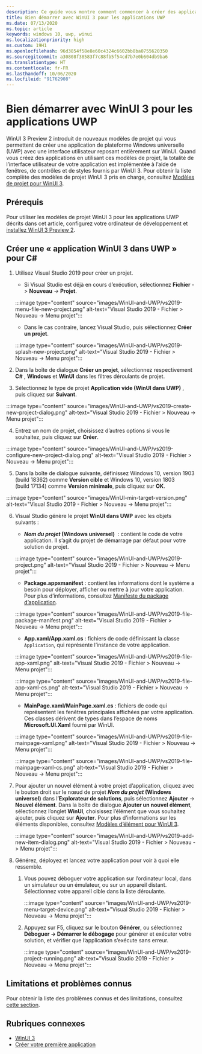 ```yaml
---
description: Ce guide vous montre comment commencer à créer des applications UWP avec une interface utilisateur WinUI 3.
title: Bien démarrer avec WinUI 3 pour les applications UWP
ms.date: 07/13/2020
ms.topic: article
keywords: windows 10, uwp, winui
ms.localizationpriority: high
ms.custom: 19H1
ms.openlocfilehash: 96d3854f58e8e60c4324c6602bb8ba0755620350
ms.sourcegitcommit: a30808f38583f7c88fb5f54cd7b7e0b604db9ba6
ms.translationtype: HT
ms.contentlocale: fr-FR
ms.lasthandoff: 10/06/2020
ms.locfileid: "91762908"
---
```

# <a name="get-started-with-winui-3-for-uwp-apps"></a>Bien démarrer avec WinUI 3 pour les applications UWP

WinUI 3 Preview 2 introduit de nouveaux modèles de projet qui vous permettent de créer une application de plateforme Windows universelle (UWP) avec une interface utilisateur reposant entièrement sur WinUI. Quand vous créez des applications en utilisant ces modèles de projet, la totalité de l’interface utilisateur de votre application est implémentée à l’aide de fenêtres, de contrôles et de styles fournis par WinUI 3. Pour obtenir la liste complète des modèles de projet WinUI 3 pris en charge, consultez [Modèles de projet pour WinUI 3](index.md#project-templates-for-winui-3).

## <a name="prerequisites"></a>Prérequis

Pour utiliser les modèles de projet WinUI 3 pour les applications UWP décrits dans cet article, configurez votre ordinateur de développement et [installez WinUI 3 Preview 2](index.md#install-winui-3-preview-2).

## <a name="create-a-winui-3-app-in-uwp-for-c"></a>Créer une « application WinUI 3 dans UWP » pour C#

1. Utilisez Visual Studio 2019 pour créer un projet.
   - Si Visual Studio est déjà en cours d’exécution, sélectionnez **Fichier** -> **Nouveau** -> **Projet**.

   :::image type="content" source="images/WinUI-and-UWP/vs2019-menu-file-new-project.png" alt-text="Visual Studio 2019 - Fichier > Nouveau -> Menu projet":::

   - Dans le cas contraire, lancez Visual Studio, puis sélectionnez **Créer un projet**.

   :::image type="content" source="images/WinUI-and-UWP/vs2019-splash-new-project.png" alt-text="Visual Studio 2019 - Fichier > Nouveau -> Menu projet":::

2. Dans la boîte de dialogue **Créer un projet**, sélectionnez respectivement **C#** , **Windows** et **WinUI** dans les filtres déroulants de projet.

3. Sélectionnez le type de projet **Application vide (WinUI dans UWP)** , puis cliquez sur **Suivant**.

:::image type="content" source="images/WinUI-and-UWP/vs2019-create-new-project-dialog.png" alt-text="Visual Studio 2019 - Fichier > Nouveau -> Menu projet":::

4. Entrez un nom de projet, choisissez d’autres options si vous le souhaitez, puis cliquez sur **Créer**.

:::image type="content" source="images/WinUI-and-UWP/vs2019-configure-new-project-dialog.png" alt-text="Visual Studio 2019 - Fichier > Nouveau -> Menu projet":::

5. Dans la boîte de dialogue suivante, définissez Windows 10, version 1903 (build 18362) comme **Version cible** et Windows 10, version 1803 (build 17134) comme **Version minimale**, puis cliquez sur **OK**.

:::image type="content" source="images/WinUI-min-target-version.png" alt-text="Visual Studio 2019 - Fichier > Nouveau -> Menu projet":::

6. Visual Studio génère le projet **WinUI dans UWP** avec les objets suivants :

    - ***Nom du projet* (Windows universel)**  : contient le code de votre application. Il s’agit du projet de démarrage par défaut pour votre solution de projet.

    :::image type="content" source="images/WinUI-and-UWP/vs2019-project.png" alt-text="Visual Studio 2019 - Fichier > Nouveau -> Menu projet":::

    - **Package.appxmanifest** : contient les informations dont le système a besoin pour déployer, afficher ou mettre à jour votre application. Pour plus d’informations, consultez [Manifeste du package d’application](/uwp/schemas/appxpackage/appx-package-manifest).

    :::image type="content" source="images/WinUI-and-UWP/vs2019-file-package-manifest.png" alt-text="Visual Studio 2019 - Fichier > Nouveau -> Menu projet":::

    - **App.xaml/App.xaml.cs** : fichiers de code définissant la classe `Application`, qui représente l’instance de votre application.

    :::image type="content" source="images/WinUI-and-UWP/vs2019-file-app-xaml.png" alt-text="Visual Studio 2019 - Fichier > Nouveau -> Menu projet":::

    :::image type="content" source="images/WinUI-and-UWP/vs2019-file-app-xaml-cs.png" alt-text="Visual Studio 2019 - Fichier > Nouveau -> Menu projet":::

    - **MainPage.xaml/MainPage.xaml.cs** : fichiers de code qui représentent les fenêtres principales affichées par votre application. Ces classes dérivent de types dans l’espace de noms **Microsoft.UI.Xaml** fourni par WinUI.

    :::image type="content" source="images/WinUI-and-UWP/vs2019-file-mainpage-xaml.png" alt-text="Visual Studio 2019 - Fichier > Nouveau -> Menu projet":::

    :::image type="content" source="images/WinUI-and-UWP/vs2019-file-mainpage-xaml-cs.png" alt-text="Visual Studio 2019 - Fichier > Nouveau -> Menu projet":::

7. Pour ajouter un nouvel élément à votre projet d’application, cliquez avec le bouton droit sur le nœud de projet ***Nom du projet* (Windows universel)** dans l’**Explorateur de solutions**, puis sélectionnez **Ajouter** -> **Nouvel élément**. Dans la boîte de dialogue **Ajouter un nouvel élément**, sélectionnez l’onglet **WinUI**, choisissez l’élément que vous souhaitez ajouter, puis cliquez sur **Ajouter**. Pour plus d’informations sur les éléments disponibles, consultez [Modèles d’élément pour WinUI 3](index.md#item-templates-for-winui-3).

    :::image type="content" source="images/WinUI-and-UWP/vs2019-add-new-item-dialog.png" alt-text="Visual Studio 2019 - Fichier > Nouveau -> Menu projet":::

8. Générez, déployez et lancez votre application pour voir à quoi elle ressemble.

    1. Vous pouvez déboguer votre application sur l’ordinateur local, dans un simulateur ou un émulateur, ou sur un appareil distant. Sélectionnez votre appareil cible dans la liste déroulante.

        :::image type="content" source="images/WinUI-and-UWP/vs2019-menu-target-device.png" alt-text="Visual Studio 2019 - Fichier > Nouveau -> Menu projet":::

    1. Appuyez sur F5, cliquez sur le bouton **Générer**, ou sélectionnez **Déboguer -> Démarrer le débogage** pour générer et exécuter votre solution, et vérifier que l’application s’exécute sans erreur.

        :::image type="content" source="images/WinUI-and-UWP/vs2019-project-running.png" alt-text="Visual Studio 2019 - Fichier > Nouveau -> Menu projet":::

## <a name="known-issues-and-limitations"></a>Limitations et problèmes connus

Pour obtenir la liste des problèmes connus et des limitations, consultez [cette section](index.md#preview-2-limitations-and-known-issues).

## <a name="related-topics"></a>Rubriques connexes

- [WinUI 3](index.md)
- [Créer votre première application](/windows/uwp/get-started/your-first-app)
